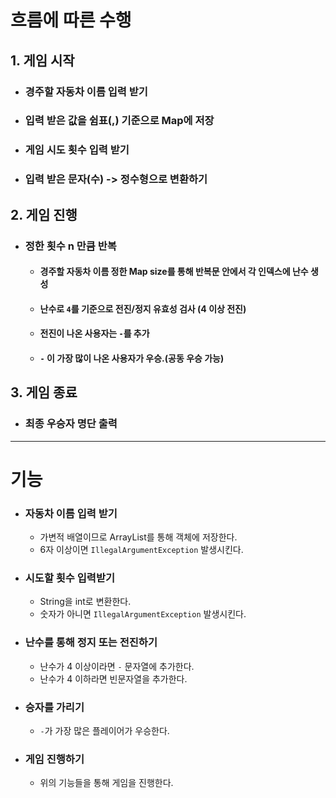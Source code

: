 # 흐름에 따른 수행
## 1. 게임 시작
- ### 경주할 자동차 이름 입력 받기
- ### 입력 받은 값을 쉼표(,) 기준으로 Map에 저장
- ### 게임 시도 횟수 입력 받기
- ### 입력 받은 문자(수) -> 정수형으로 변환하기
## 2. 게임 진행
- ### 정한 횟수 n 만큼 반복
    - #### 경주할 자동차 이름 정한 Map size를 통해 반복문 안에서 각 인덱스에 난수 생성
    - #### 난수로 `4`를 기준으로 전진/정지 유효성 검사 (4 이상 전진)
    - #### 전진이 나온 사용자는 `-`를 추가
    - #### `-` 이 가장 많이 나온 사용자가 우승.(공동 우승 가능)
## 3. 게임 종료
- ### 최종 우승자 명단 출력

---

# 기능
- ### 자동차 이름 입력 받기
    - 가변적 배열이므로 ArrayList를 통해 객체에 저장한다.
    - 6자 이상이면 `IllegalArgumentException` 발생시킨다.
- ### 시도할 횟수 입력받기
    - String을 int로 변환한다.
    - 숫자가 아니면 `IllegalArgumentException` 발생시킨다.
- ### 난수를 통해 정지 또는 전진하기
    - 난수가 4 이상이라면 `-` 문자열에 추가한다.
    - 난수가 4 이하라면 빈문자열을 추가한다.
- ### 승자를 가리기
    - `-`가 가장 많은 플레이어가 우승한다.
- ### 게임 진행하기
    - 위의 기능들을 통해 게임을 진행한다.